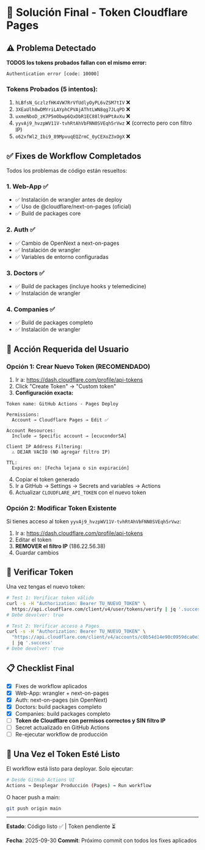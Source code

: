 # 🔐 Solución Final - Token Cloudflare Pages

## ⚠️ Problema Detectado

**TODOS los tokens probados fallan con el mismo error:**
```
Authentication error [code: 10000]
```

### Tokens Probados (5 intentos):
1. `hLBfsN_GczlzfHK4VW7RrVfUdlyOyPL6vZSM7tIV` ❌
2. `3XEaUlh8wDMYriLAYphCPVAjAThtLWN8qg7JLqPD` ❌
3. `uxmeNboD_zK7P5mObwp6QxDbR1EC88l9sWPtAvXu` ❌
4. `yyvAj9_hvzpWV11V-tvhRtAhVbFNN0SVEqh5rVwz` ❌ (correcto pero con filtro IP)
5. `o62xfWl2_Ibi9_89MpvuqEQZrmC_0yCEXoZ3xOgX` ❌

## ✅ Fixes de Workflow Completados

Todos los problemas de código están resueltos:

### 1. Web-App ✅
- ✅ Instalación de wrangler antes de deploy
- ✅ Uso de @cloudflare/next-on-pages (oficial)
- ✅ Build de packages core

### 2. Auth ✅
- ✅ Cambio de OpenNext a next-on-pages
- ✅ Instalación de wrangler
- ✅ Variables de entorno configuradas

### 3. Doctors ✅
- ✅ Build de packages (incluye hooks y telemedicine)
- ✅ Instalación de wrangler

### 4. Companies ✅
- ✅ Build de packages completo
- ✅ Instalación de wrangler

## 🎯 Acción Requerida del Usuario

### Opción 1: Crear Nuevo Token (RECOMENDADO)

1. Ir a: https://dash.cloudflare.com/profile/api-tokens
2. Click "Create Token" → "Custom token"
3. **Configuración exacta:**

```
Token name: GitHub Actions - Pages Deploy

Permissions:
  Account → Cloudflare Pages → Edit ✅

Account Resources:
  Include → Specific account → [ecucondorSA]

Client IP Address Filtering:
  ⚠️ DEJAR VACÍO (NO agregar filtro IP)

TTL:
  Expires on: [Fecha lejana o sin expiración]
```

4. Copiar el token generado
5. Ir a GitHub → Settings → Secrets and variables → Actions
6. Actualizar `CLOUDFLARE_API_TOKEN` con el nuevo token

### Opción 2: Modificar Token Existente

Si tienes acceso al token `yyvAj9_hvzpWV11V-tvhRtAhVbFNN0SVEqh5rVwz`:
1. Ir a: https://dash.cloudflare.com/profile/api-tokens
2. Editar el token
3. **REMOVER el filtro IP** (186.22.56.38)
4. Guardar cambios

## 🧪 Verificar Token

Una vez tengas el nuevo token:

```bash
# Test 1: Verificar token válido
curl -s -H "Authorization: Bearer TU_NUEVO_TOKEN" \
  https://api.cloudflare.com/client/v4/user/tokens/verify | jq '.success'
# Debe devolver: true

# Test 2: Verificar acceso a Pages
curl -s -H "Authorization: Bearer TU_NUEVO_TOKEN" \
  "https://api.cloudflare.com/client/v4/accounts/c0b54d14e90c0959dca0e3ed8fe82cfe/pages/projects" \
  | jq '.success'
# Debe devolver: true
```

## 📋 Checklist Final

- [x] Fixes de workflow aplicados
- [x] Web-App: wrangler + next-on-pages
- [x] Auth: next-on-pages (sin OpenNext)
- [x] Doctors: build packages completo
- [x] Companies: build packages completo
- [ ] **Token de Cloudflare con permisos correctos y SIN filtro IP**
- [ ] Secret actualizado en GitHub Actions
- [ ] Re-ejecutar workflow de producción

## 🚀 Una Vez el Token Esté Listo

El workflow está listo para deployar. Solo ejecutar:

```bash
# Desde GitHub Actions UI
Actions → Desplegar Producción (Pages) → Run workflow
```

O hacer push a main:

```bash
git push origin main
```

---

**Estado**: Código listo ✅ | Token pendiente ⏳

**Fecha**: 2025-09-30
**Commit**: Próximo commit con todos los fixes aplicados
